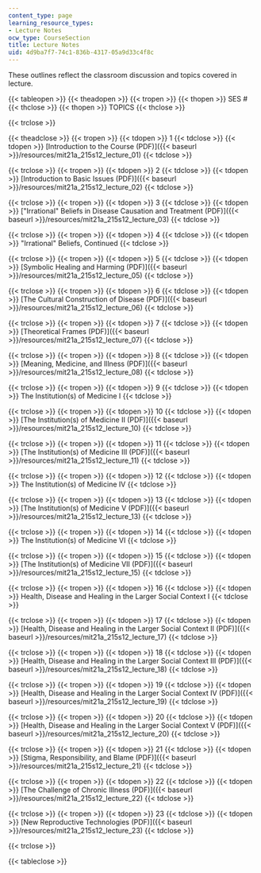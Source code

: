 ```yaml
---
content_type: page
learning_resource_types:
- Lecture Notes
ocw_type: CourseSection
title: Lecture Notes
uid: 4d9ba7f7-74c1-836b-4317-05a9d33c4f8c
---
```


These outlines reflect the classroom discussion and topics covered in lecture.

{{< tableopen >}}
{{< theadopen >}}
{{< tropen >}}
{{< thopen >}}
SES #
{{< thclose >}}
{{< thopen >}}
TOPICS
{{< thclose >}}

{{< trclose >}}

{{< theadclose >}}
{{< tropen >}}
{{< tdopen >}}
1
{{< tdclose >}}
{{< tdopen >}}
[Introduction to the Course (PDF)]({{< baseurl >}}/resources/mit21a_215s12_lecture_01)
{{< tdclose >}}

{{< trclose >}}
{{< tropen >}}
{{< tdopen >}}
2
{{< tdclose >}}
{{< tdopen >}}
[Introduction to Basic Issues (PDF)]({{< baseurl >}}/resources/mit21a_215s12_lecture_02)
{{< tdclose >}}

{{< trclose >}}
{{< tropen >}}
{{< tdopen >}}
3
{{< tdclose >}}
{{< tdopen >}}
["Irrational" Beliefs in Disease Causation and Treatment (PDF)]({{< baseurl >}}/resources/mit21a_215s12_lecture_03)
{{< tdclose >}}

{{< trclose >}}
{{< tropen >}}
{{< tdopen >}}
4
{{< tdclose >}}
{{< tdopen >}}
"Irrational" Beliefs, Continued
{{< tdclose >}}

{{< trclose >}}
{{< tropen >}}
{{< tdopen >}}
5
{{< tdclose >}}
{{< tdopen >}}
[Symbolic Healing and Harming (PDF)]({{< baseurl >}}/resources/mit21a_215s12_lecture_05)
{{< tdclose >}}

{{< trclose >}}
{{< tropen >}}
{{< tdopen >}}
6
{{< tdclose >}}
{{< tdopen >}}
[The Cultural Construction of Disease (PDF)]({{< baseurl >}}/resources/mit21a_215s12_lecture_06)
{{< tdclose >}}

{{< trclose >}}
{{< tropen >}}
{{< tdopen >}}
7
{{< tdclose >}}
{{< tdopen >}}
[Theoretical Frames (PDF)]({{< baseurl >}}/resources/mit21a_215s12_lecture_07)
{{< tdclose >}}

{{< trclose >}}
{{< tropen >}}
{{< tdopen >}}
8
{{< tdclose >}}
{{< tdopen >}}
[Meaning, Medicine, and Illness (PDF)]({{< baseurl >}}/resources/mit21a_215s12_lecture_08)
{{< tdclose >}}

{{< trclose >}}
{{< tropen >}}
{{< tdopen >}}
9
{{< tdclose >}}
{{< tdopen >}}
The Institution(s) of Medicine I
{{< tdclose >}}

{{< trclose >}}
{{< tropen >}}
{{< tdopen >}}
10
{{< tdclose >}}
{{< tdopen >}}
[The Institution(s) of Medicine II (PDF)]({{< baseurl >}}/resources/mit21a_215s12_lecture_10)
{{< tdclose >}}

{{< trclose >}}
{{< tropen >}}
{{< tdopen >}}
11
{{< tdclose >}}
{{< tdopen >}}
[The Institution(s) of Medicine III (PDF)]({{< baseurl >}}/resources/mit21a_215s12_lecture_11)
{{< tdclose >}}

{{< trclose >}}
{{< tropen >}}
{{< tdopen >}}
12
{{< tdclose >}}
{{< tdopen >}}
The Institution(s) of Medicine IV
{{< tdclose >}}

{{< trclose >}}
{{< tropen >}}
{{< tdopen >}}
13
{{< tdclose >}}
{{< tdopen >}}
[The Institution(s) of Medicine V (PDF)]({{< baseurl >}}/resources/mit21a_215s12_lecture_13)
{{< tdclose >}}

{{< trclose >}}
{{< tropen >}}
{{< tdopen >}}
14
{{< tdclose >}}
{{< tdopen >}}
The Institution(s) of Medicine VI
{{< tdclose >}}

{{< trclose >}}
{{< tropen >}}
{{< tdopen >}}
15
{{< tdclose >}}
{{< tdopen >}}
[The Institution(s) of Medicine VII (PDF)]({{< baseurl >}}/resources/mit21a_215s12_lecture_15)
{{< tdclose >}}

{{< trclose >}}
{{< tropen >}}
{{< tdopen >}}
16
{{< tdclose >}}
{{< tdopen >}}
Health, Disease and Healing in the Larger Social Context I
{{< tdclose >}}

{{< trclose >}}
{{< tropen >}}
{{< tdopen >}}
17
{{< tdclose >}}
{{< tdopen >}}
[Health, Disease and Healing in the Larger Social Context II (PDF)]({{< baseurl >}}/resources/mit21a_215s12_lecture_17)
{{< tdclose >}}

{{< trclose >}}
{{< tropen >}}
{{< tdopen >}}
18
{{< tdclose >}}
{{< tdopen >}}
[Health, Disease and Healing in the Larger Social Context III (PDF)]({{< baseurl >}}/resources/mit21a_215s12_lecture_18)
{{< tdclose >}}

{{< trclose >}}
{{< tropen >}}
{{< tdopen >}}
19
{{< tdclose >}}
{{< tdopen >}}
[Health, Disease and Healing in the Larger Social Context IV (PDF)]({{< baseurl >}}/resources/mit21a_215s12_lecture_19)
{{< tdclose >}}

{{< trclose >}}
{{< tropen >}}
{{< tdopen >}}
20
{{< tdclose >}}
{{< tdopen >}}
[Health, Disease and Healing in the Larger Social Context V (PDF)]({{< baseurl >}}/resources/mit21a_215s12_lecture_20)
{{< tdclose >}}

{{< trclose >}}
{{< tropen >}}
{{< tdopen >}}
21
{{< tdclose >}}
{{< tdopen >}}
[Stigma, Responsibility, and Blame (PDF)]({{< baseurl >}}/resources/mit21a_215s12_lecture_21)
{{< tdclose >}}

{{< trclose >}}
{{< tropen >}}
{{< tdopen >}}
22
{{< tdclose >}}
{{< tdopen >}}
[The Challenge of Chronic Illness (PDF)]({{< baseurl >}}/resources/mit21a_215s12_lecture_22)
{{< tdclose >}}

{{< trclose >}}
{{< tropen >}}
{{< tdopen >}}
23
{{< tdclose >}}
{{< tdopen >}}
[New Reproductive Technologies (PDF)]({{< baseurl >}}/resources/mit21a_215s12_lecture_23)
{{< tdclose >}}

{{< trclose >}}

{{< tableclose >}}
